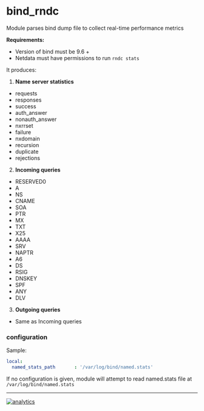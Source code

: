# bind_rndc

Module parses bind dump file to collect real-time performance metrics

**Requirements:**

-   Version of bind must be 9.6 +
-   Netdata must have permissions to run `rndc stats`

It produces:

1.  **Name server statistics**

-   requests
-   responses
-   success
-   auth_answer
-   nonauth_answer
-   nxrrset
-   failure
-   nxdomain
-   recursion
-   duplicate
-   rejections

2.  **Incoming queries**

-   RESERVED0
-   A
-   NS
-   CNAME
-   SOA
-   PTR
-   MX
-   TXT
-   X25
-   AAAA
-   SRV
-   NAPTR
-   A6
-   DS
-   RSIG
-   DNSKEY
-   SPF
-   ANY
-   DLV

3.  **Outgoing queries**

-   Same as Incoming queries

### configuration

Sample:

```yaml
local:
  named_stats_path       : '/var/log/bind/named.stats'
```

If no configuration is given, module will attempt to read named.stats file  at `/var/log/bind/named.stats`

- - -

[![analytics](https://www.google-analytics.com/collect?v=1&aip=1&t=pageview&_s=1&ds=github&dr=https%3A%2F%2Fgithub.com%2Fnetdata%2Fnetdata&dl=https%3A%2F%2Fmy-netdata.io%2Fgithub%2Fcollectors%2Fpython.d.plugin%2Fbind_rndc%2FREADME&_u=MAC~&cid=5792dfd7-8dc4-476b-af31-da2fdb9f93d2&tid=UA-64295674-3)](<>)
